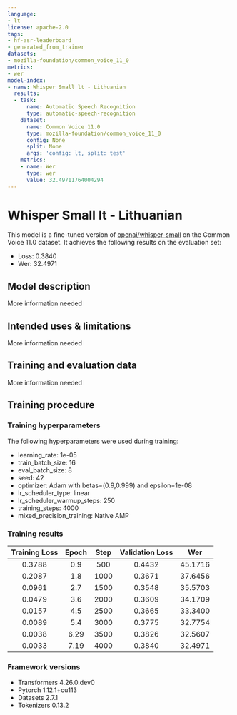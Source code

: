 ```yaml
---
language:
- lt
license: apache-2.0
tags:
- hf-asr-leaderboard
- generated_from_trainer
datasets:
- mozilla-foundation/common_voice_11_0
metrics:
- wer
model-index:
- name: Whisper Small lt - Lithuanian
  results:
  - task:
      name: Automatic Speech Recognition
      type: automatic-speech-recognition
    dataset:
      name: Common Voice 11.0
      type: mozilla-foundation/common_voice_11_0
      config: None
      split: None
      args: 'config: lt, split: test'
    metrics:
    - name: Wer
      type: wer
      value: 32.49711764004294
---
```


<!-- This model card has been generated automatically according to the information the Trainer had access to. You
should probably proofread and complete it, then remove this comment. -->

# Whisper Small lt - Lithuanian

This model is a fine-tuned version of [openai/whisper-small](https://huggingface.co/openai/whisper-small) on the Common Voice 11.0 dataset.
It achieves the following results on the evaluation set:
- Loss: 0.3840
- Wer: 32.4971

## Model description

More information needed

## Intended uses & limitations

More information needed

## Training and evaluation data

More information needed

## Training procedure

### Training hyperparameters

The following hyperparameters were used during training:
- learning_rate: 1e-05
- train_batch_size: 16
- eval_batch_size: 8
- seed: 42
- optimizer: Adam with betas=(0.9,0.999) and epsilon=1e-08
- lr_scheduler_type: linear
- lr_scheduler_warmup_steps: 250
- training_steps: 4000
- mixed_precision_training: Native AMP

### Training results

| Training Loss | Epoch | Step | Validation Loss | Wer     |
|:-------------:|:-----:|:----:|:---------------:|:-------:|
| 0.3788        | 0.9   | 500  | 0.4432          | 45.1716 |
| 0.2087        | 1.8   | 1000 | 0.3671          | 37.6456 |
| 0.0961        | 2.7   | 1500 | 0.3548          | 35.5703 |
| 0.0479        | 3.6   | 2000 | 0.3609          | 34.1709 |
| 0.0157        | 4.5   | 2500 | 0.3665          | 33.3400 |
| 0.0089        | 5.4   | 3000 | 0.3775          | 32.7754 |
| 0.0038        | 6.29  | 3500 | 0.3826          | 32.5607 |
| 0.0033        | 7.19  | 4000 | 0.3840          | 32.4971 |


### Framework versions

- Transformers 4.26.0.dev0
- Pytorch 1.12.1+cu113
- Datasets 2.7.1
- Tokenizers 0.13.2
